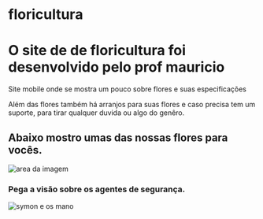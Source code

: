 # floricultura
<div>
    <h1>O site de de floricultura foi desenvolvido pelo prof mauricio</h1>
    <p> Site mobile onde se mostra um pouco sobre flores e suas especificações</p>
    <p> Além das flores também há arranjos para suas flores e caso precisa tem um suporte, para tirar qualquer duvida ou algo do genêro.</p>
        <h2> Abaixo mostro umas das nossas flores para vocês.</h2>
            <img src="https://img.freepik.com/fotos-gratis/close-up-de-uma-flor-roxa_181624-25863.jpg?w=2000" alt="area da imagem">
            <h3> Pega a visão sobre os agentes de segurança.</h3>  
            <img src="https://br.freepik.com/icones-gratis/grupo_913941.htm#&position=35&from_view=search" alt= "symon e os mano">
</div>
